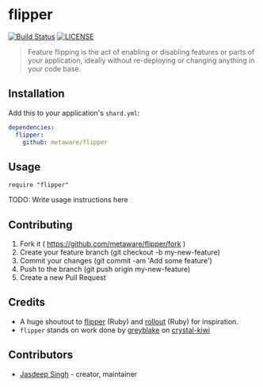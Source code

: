 # flipper

[![Build Status](https://travis-ci.org/metaware/flipper.svg?branch=master)](https://travis-ci.org/metaware/flipper)
[![LICENSE](https://img.shields.io/github/license/metaware/flipper.svg)](https://github.com/metaware/flipper/blob/master/LICENSE)

> Feature flipping is the act of enabling or disabling features or parts of your application, ideally without re-deploying or changing anything in your code base.

## Installation

Add this to your application's `shard.yml`:

```yaml
dependencies:
  flipper:
    github: metaware/flipper
```

## Usage

```crystal
require "flipper"
```

TODO: Write usage instructions here

## Contributing

1. Fork it ( https://github.com/metaware/flipper/fork )
2. Create your feature branch (git checkout -b my-new-feature)
3. Commit your changes (git commit -am 'Add some feature')
4. Push to the branch (git push origin my-new-feature)
5. Create a new Pull Request

## Credits

- A huge shoutout to [flipper](https://github.com/jnunemaker/flipper) (Ruby) and [rollout](https://github.com/fetlife/rollout) (Ruby) for inspiration.
- `flipper` stands on work done by [greyblake](https://github.com/greyblake) on [crystal-kiwi](https://github.com/greyblake/crystal-kiwi)

## Contributors

- [Jasdeep Singh](https://github.com/jasdeepsingh) - creator, maintainer
